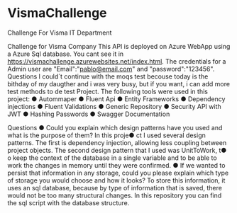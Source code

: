 # VismaChallenge
Challenge For Visma IT Department

Challenge for Visma Company This API is deployed on Azure WebApp using a Azure Sql database. You cant see it in https://vismachallenge.azurewebsites.net/index.html. The credentials for a Admin user are "Email":"pablo@email.com" and "password":"123456". Questions
I could´t continue with the moqs test becouse today is the bithday of my daugther and i was very busy, but if you want, i can add more test methods to de test Project.
The following tools were used in this project:
●	Autommaper
●	Fluent Api
●	Entity Frameworks
●	Dependency injections
●	Fluent Validations
●	Generic Repository
●	Security API with JWT
●	Hashing Passwords
●	Swagger Documentation


Questions 
●	 Could you explain which design patterns have you used and what is the purpose of them? 
In this proje●	ct I used several design patterns. The first is dependency injection, allowing less coupling between project objects. The second design pattern that I used was UnitToWork, t●	o keep the context of the database in a single variable and to be able to work the changes in memory until they were confirmed.
●	 If we wanted to persist that information in any storage, could you please explain which type of storage you would choose and how it looks?
To store this information, it uses an sql database, because by type of information that is saved, there would not be too many structural changes. In this repository you can find the sql script with the database structure.
